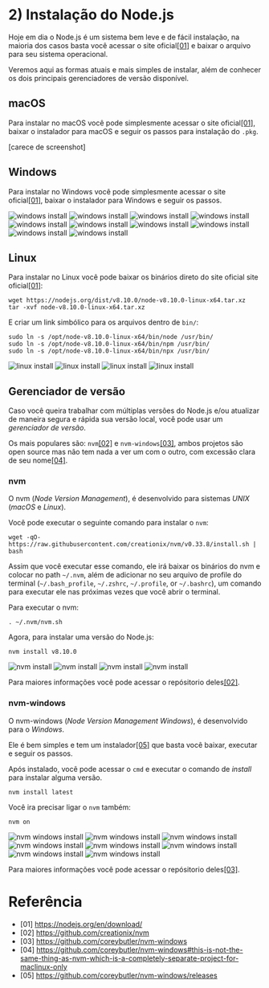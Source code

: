 # 2) Instalação do Node.js

Hoje em dia o Node.js é um sistema bem leve e de fácil instalação, na maioria dos casos basta você acessar o site oficial[[01]](https://nodejs.org/en/download/) e baixar o arquivo para seu sistema operacional.

Veremos aqui as formas atuais e mais simples de instalar, além de conhecer os dois principais gerenciadores de versão disponível.

<a id="getting-ready-macos"></a>
## macOS

Para instalar no macOS você pode simplesmente acessar o site oficial[[01]](https://nodejs.org/en/download/), baixar o instalador para macOS e seguir os passos para instalação do `.pkg`.

[carece de screenshot]

<a id="getting-ready-windows"></a>
## Windows

Para instalar no Windows você pode simplesmente acessar o site oficial[[01]](https://nodejs.org/en/download/), baixar o instalador para Windows e seguir os passos.

![windows install](../images/windows-install-0.jpg)
![windows install](../images/windows-install-1.jpg)
![windows install](../images/windows-install-2.jpg)
![windows install](../images/windows-install-3.jpg)
![windows install](../images/windows-install-4.jpg)
![windows install](../images/windows-install-5.jpg)
![windows install](../images/windows-install-6.jpg)
![windows install](../images/windows-install-7.jpg)
![windows install](../images/windows-install-8.jpg)
![windows install](../images/windows-install-9.jpg)

<a id="getting-ready-linux"></a>
## Linux

Para instalar no Linux você pode baixar os binários direto do site oficial site oficial[[01]](https://nodejs.org/en/download/):

```shell
wget https://nodejs.org/dist/v8.10.0/node-v8.10.0-linux-x64.tar.xz
tar -xvf node-v8.10.0-linux-x64.tar.xz
```

E criar um link simbólico para os arquivos dentro de `bin/`:

```shell
sudo ln -s /opt/node-v8.10.0-linux-x64/bin/node /usr/bin/
sudo ln -s /opt/node-v8.10.0-linux-x64/bin/npm /usr/bin/
sudo ln -s /opt/node-v8.10.0-linux-x64/bin/npx /usr/bin/
```

![linux install](../images/linux-install-1.png)
![linux install](../images/linux-install-2.png)
![linux install](../images/linux-install-3.png)
![linux install](../images/linux-install-4.png)

## Gerenciador de versão

Caso você queira trabalhar com múltiplas versões do Node.js e/ou atualizar de maneira segura e rápida sua versão local, você pode usar um *gerenciador de versão*.

Os mais populares são: `nvm`[[02]](https://github.com/creationix/nvm) e `nvm-windows`[[03]](https://github.com/coreybutler/nvm-windows), ambos projetos são open source mas não tem nada a ver um com o outro, com excessão clara de seu nome[[04]](https://github.com/coreybutler/nvm-windows#this-is-not-the-same-thing-as-nvm-which-is-a-completely-separate-project-for-maclinux-only).

### nvm

O nvm (*Node Version Management*), é desenvolvido para sistemas *UNIX* (*macOS* e *Linux*).

Você pode executar o seguinte comando para instalar o `nvm`:
```shell
wget -qO- https://raw.githubusercontent.com/creationix/nvm/v0.33.8/install.sh | bash
```

Assim que você executar esse comando, ele irá baixar os binários do nvm e colocar no path `~/.nvm`, além de adicionar no seu arquivo de profile do terminal (`~/.bash_profile`, `~/.zshrc`, `~/.profile`, or `~/.bashrc`), um comando para executar ele nas próximas vezes que você abrir o terminal.

Para executar o nvm:
```shell
. ~/.nvm/nvm.sh
```

Agora, para instalar uma versão do Node.js:
```shell
nvm install v8.10.0
```

![nvm install](../images/nvm-install-1.png)
![nvm install](../images/nvm-install-2.png)
![nvm install](../images/nvm-install-3.png)
![nvm install](../images/nvm-install-4.png)

Para maiores informações você pode acessar o repósitorio deles[[02]](https://github.com/creationix/nvm).

### nvm-windows

O nvm-windows (*Node Version Management Windows*), é desenvolvido para o *Windows*.

Ele é bem simples e tem um instalador[[05]](https://github.com/coreybutler/nvm-windows/releases) que basta você baixar, executar e seguir os passos.


Após instalado, você pode acessar o `cmd` e executar o comando de *install* para instalar alguma versão.

```shell
nvm install latest
```

Você ira precisar ligar o `nvm` também:

```shell
nvm on
```

![nvm windows install](../images/nvm-windows-install-1.jpg)
![nvm windows install](../images/nvm-windows-install-2.jpg)
![nvm windows install](../images/nvm-windows-install-3.jpg)
![nvm windows install](../images/nvm-windows-install-4.jpg)
![nvm windows install](../images/nvm-windows-install-5.jpg)
![nvm windows install](../images/nvm-windows-install-6.jpg)
![nvm windows install](../images/nvm-windows-install-7.jpg)
![nvm windows install](../images/nvm-windows-install-8.jpg)

Para maiores informações você pode acessar o repósitorio deles[[03]](https://github.com/coreybutler/nvm-windows).

# Referência

<a id='ref-1'></a>
- [01] https://nodejs.org/en/download/
<a id='ref-2'></a>
- [02] https://github.com/creationix/nvm
<a id='ref-3'></a>
- [03] https://github.com/coreybutler/nvm-windows
<a id='ref-4'></a>
- [04] https://github.com/coreybutler/nvm-windows#this-is-not-the-same-thing-as-nvm-which-is-a-completely-separate-project-for-maclinux-only
<a id='ref-5'></a>
- [05] https://github.com/coreybutler/nvm-windows/releases
